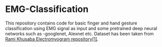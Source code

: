 # EMG-Classification
This repository contains code for basic finger and hand gesture classification using EMG signal as input and some pretrained deep neural 
networks such as -googlenet, Alexnet etc. Dataset has been taken from [Rami Khusaba Electromyogram repository](https://www.rami-khushaba.com/electromyogram-emg-repository.html)[[1]](https://onedrive.live.com/authkey=%21As%5FiNPKzgU6LJCU&id=AAA78954F15E6559%21295&cid=AAA78954F15E6559).
